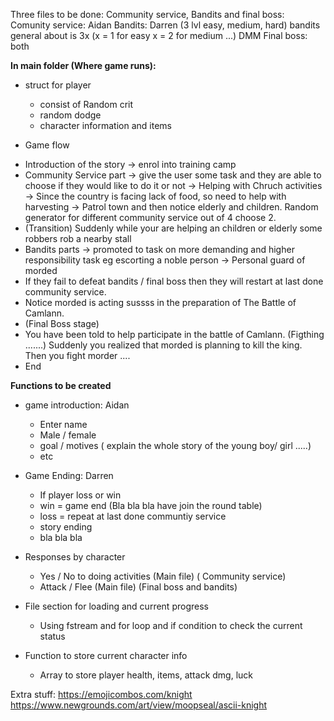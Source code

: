 Three files to be done: Community service, Bandits and final boss:
Comunity service: Aidan
Bandits: Darren (3 lvl easy, medium, hard) bandits general about is 3x (x = 1 for easy x = 2 for medium ...) DMM
Final boss: both

**In main folder (Where game runs):**
* struct for player 
  - consist of  Random crit
  - random dodge
  - character information and items

* Game flow
- Introduction of the story -> enrol into training camp
- Community Service part -> give the user some task and they are able to choose if they would like to do it or not -> Helping with Chruch activities -> Since the country is facing lack of food, so need to help with harvesting -> Patrol town and then notice elderly and children. Random generator for different community service out of 4 choose 2.
- (Transition) Suddenly while your are helping an children or elderly some robbers rob a nearby stall
- Bandits parts -> promoted to task on more demanding and higher responsibility task eg escorting a noble person -> Personal guard of morded
- If they fail to defeat bandits / final boss then they will restart at last done community service.
- Notice morded is acting sussss in the preparation of The Battle of Camlann.
- (Final Boss stage)
- You have been told to help participate in the battle of Camlann. (Figthing .......) Suddenly you realized that morded is planning to kill the king. Then you fight morder ....
-  End

**Functions to be created**
* game introduction: Aidan
  - Enter name 
  - Male / female
  - goal / motives ( explain the whole story of the young boy/ girl .....)
  - etc
 
* Game Ending: Darren
  - If player loss or win
  - win = game end (Bla bla bla have join the round table)
  - loss = repeat at last done communtiy service
  - story ending
  - bla bla bla
  
* Responses by character
  - Yes / No to doing activities (Main file) ( Community service)
  - Attack / Flee (Main file) (Final boss and bandits)

* File section for loading and current progress
  - Using fstream and for loop and if condition to check the current status

* Function to store current character info
  - Array to store player health, items, attack dmg, luck

Extra stuff:
https://emojicombos.com/knight
https://www.newgrounds.com/art/view/moopseal/ascii-knight
